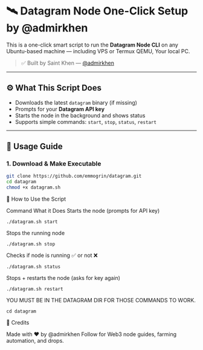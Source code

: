 # 🛰️ Datagram Node One-Click Setup by @admirkhen

This is a one-click smart script to run the **Datagram Node CLI** on any Ubuntu-based machine — including VPS or Termux QEMU, Your local PC.

> ✅ Built by Saint Khen — [@admirkhen](https://twitter.com/admirkhen)

---

## ⚙️ What This Script Does

- Downloads the latest `datagram` binary (if missing)
- Prompts for your **Datagram API key**
- Starts the node in the background and shows status
- Supports simple commands: `start`, `stop`, `status`, `restart`

---

## 🚀 Usage Guide

### 1. Download & Make Executable

```bash
git clone https://github.com/emmogrin/datagram.git
cd datagram
chmod +x datagram.sh
```

🧪 How to Use the Script

Command	What it Does
Starts the node (prompts for API key)
```
./datagram.sh start
```
Stops the running node
```
./datagram.sh stop
```
Checks if node is running ✅ or not ❌
```
./datagram.sh status
```
Stops + restarts the node (asks for key again)
```
./datagram.sh restart
```

YOU MUST BE IN THE DATAGRAM DIR FOR THOSE COMMANDS TO WORK.
```
cd datagram
```

🙏 Credits

Made with ❤️ by @admirkhen
Follow for Web3 node guides, farming automation, and drops.
